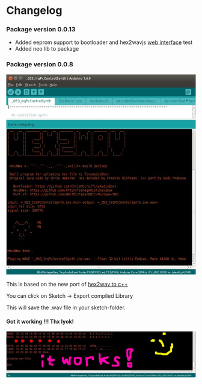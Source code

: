 # Changelog

### Package version 0.0.13

* Added eeprom support to bootloader and hex2wavjs [web interface](https://attinyteenageriot.github.io/hex2wavjs/eeprom.html) test 
* Added neo lib to package

### Package version 0.0.8

![](images/photos/hex2wav_IDE_integrated_ascii.jpg)

This is based on the new port of [hex2wav to c++](https://github.com/8BitMixtape/8Bit-Mixtape-NEO/wiki/3_4-Hex2Wav)

You can click on Sketch -> Export compiled Library

This will save the .wav file in your sketch-folder.

#### Got it working !!! Thx Iyok!

![](images/instructions/hex2wav_IDE_integration_working_sn.jpg)
